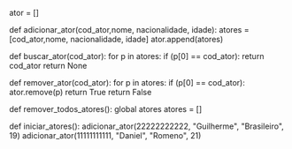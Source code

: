 ator = []


def adicionar_ator(cod_ator,nome, nacionalidade, idade):
    atores = [cod_ator,nome, nacionalidade, idade]
    ator.append(atores)

def buscar_ator(cod_ator):
    for p in atores:
        if (p[0] == cod_ator):
            return cod_ator
    return None

def remover_ator(cod_ator):
    for p in atores:
        if (p[0] == cod_ator):
            ator.remove(p)
            return True
    return False

def remover_todos_atores():
    global atores
    atores = []

def iniciar_atores():
    adicionar_ator(22222222222, "Guilherme", "Brasileiro", 19)
    adicionar_ator(11111111111, "Daniel", "Romeno", 21)

